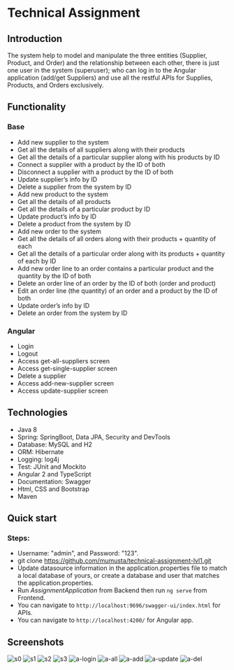# Technical Assignment


## Introduction
The system help to model and manipulate the three entities (Supplier, Product, and Order) and the relationship between each other, there is just one user in the system (superuser); who can log in to the Angular application (add/get Suppliers) and use all the restful APIs for Supplies, Products, and Orders exclusively.

## Functionality

### Base

- Add new supplier to the system
- Get all the details of all suppliers along with their products
- Get all the details of a particular supplier along with his products by ID
- Connect a supplier with a product by the ID of both
- Disconnect a supplier with a product by the ID of both
- Update supplier’s info by ID
- Delete a supplier from the system by ID
- Add new product to the system
- Get all the details of all products
- Get all the details of a particular product by ID
- Update product’s info by ID
- Delete a product from the system by ID
- Add new order to the system
- Get all the details of all orders along with their products + quantity of each
- Get all the details of a particular order along with its products + quantity of each by ID
- Add new order line to an order contains a particular product and the quantity by the ID of both
- Delete an order line of an order by the ID of both (order and product)
- Edit an order line (the quantity) of an order and a product by the ID of both
- Update order’s info by ID
- Delete an order from the system by ID

### Angular
- Login
- Logout
- Access get-all-suppliers screen
- Access get-single-supplier screen
- Delete a supplier
- Access add-new-supplier screen
- Access update-supplier screen

## Technologies

- Java 8
- Spring: SpringBoot, Data JPA, Security and DevTools
- Database: MySQL and H2
- ORM: Hibernate
- Logging: log4j
- Test: JUnit and Mockito
- Angular 2 and TypeScript
- Documentation: Swagger
- Html, CSS and Bootstrap
- Maven


 ## Quick start
 
 ### Steps:
 - Username: "admin", and Password: "123".
 - git clone https://github.com/mumusta/technical-assignment-lvl1.git
 - Update datasource information in the application.properties file to match a local database of yours, or create a database and user that matches the application.properties.
 - Run *AssignmentApplication* from Backend then run `ng serve` from Frontend.
 - You can navigate to `http://localhost:9696/swagger-ui/index.html` for APIs.
 - You can navigate to `http://localhost:4200/` for Angular app.

## Screenshots
![s0](https://user-images.githubusercontent.com/33350449/132582532-ac220a09-e8f2-4c08-9aef-0d83f140ddc5.png)
![s1](https://user-images.githubusercontent.com/33350449/132582524-1a88898e-8666-4616-be8f-f2de91e1c4e5.png)
![s2](https://user-images.githubusercontent.com/33350449/132582521-9df5acc3-e042-4e26-adec-41c8c9bb945a.png)
![s3](https://user-images.githubusercontent.com/33350449/132582518-d805a738-81f0-426b-a6d0-44c7077857e1.png)
![a-login](https://user-images.githubusercontent.com/33350449/132582545-02240f7b-5ffa-4ab1-8d31-3e0f4a929156.png)
![a-all](https://user-images.githubusercontent.com/33350449/132582542-d064a4fe-19c1-467f-9123-78cdbcd1f891.png)
![a-add](https://user-images.githubusercontent.com/33350449/132582547-d5b3b89a-3789-467f-a7a6-78eaacf8e055.png)
![a-update](https://user-images.githubusercontent.com/33350449/132582537-5c05dbc6-9256-46eb-befd-d99cb2f231ae.png)
![a-del](https://user-images.githubusercontent.com/33350449/132582535-8d52a651-0195-498b-8a08-8e9994fdd729.png)
